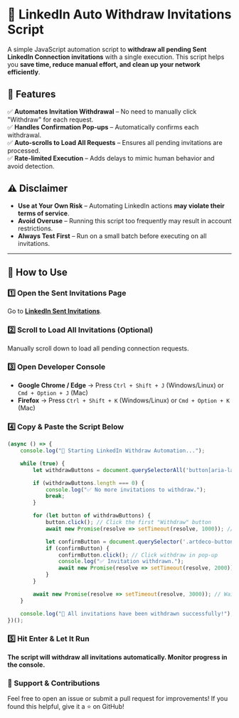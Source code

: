 # 🚀 LinkedIn Auto Withdraw Invitations Script

A simple JavaScript automation script to **withdraw all pending Sent LinkedIn Connection invitations** with a single execution. This script helps you **save time, reduce manual effort, and clean up your network efficiently**.

## 📌 Features

✅ **Automates Invitation Withdrawal** – No need to manually click "Withdraw" for each request.  
✅ **Handles Confirmation Pop-ups** – Automatically confirms each withdrawal.  
✅ **Auto-scrolls to Load All Requests** – Ensures all pending invitations are processed.  
✅ **Rate-limited Execution** – Adds delays to mimic human behavior and avoid detection.  

## ⚠️ Disclaimer

- **Use at Your Own Risk** – Automating LinkedIn actions **may violate their terms of service**.  
- **Avoid Overuse** – Running this script too frequently may result in account restrictions.  
- **Always Test First** – Run on a small batch before executing on all invitations.  

---

## 🚀 How to Use

### 1️⃣ Open the Sent Invitations Page
Go to **[LinkedIn Sent Invitations](https://www.linkedin.com/mynetwork/invitation-manager/sent/)**.

### 2️⃣ Scroll to Load All Invitations (Optional)
Manually scroll down to load all pending connection requests.

### 3️⃣ Open Developer Console
- **Google Chrome / Edge** → Press `Ctrl + Shift + J` (Windows/Linux) or `Cmd + Option + J` (Mac)  
- **Firefox** → Press `Ctrl + Shift + K` (Windows/Linux) or `Cmd + Option + K` (Mac)  

### 4️⃣ Copy & Paste the Script Below

```javascript
(async () => {
    console.log("🔄 Starting LinkedIn Withdraw Automation...");

    while (true) {
        let withdrawButtons = document.querySelectorAll('button[aria-label^="Withdraw"]');

        if (withdrawButtons.length === 0) {
            console.log("✅ No more invitations to withdraw.");
            break;
        }

        for (let button of withdrawButtons) {
            button.click(); // Click the first "Withdraw" button
            await new Promise(resolve => setTimeout(resolve, 1000)); // Wait for pop-up

            let confirmButton = document.querySelector('.artdeco-button--primary'); // Confirm withdraw
            if (confirmButton) {
                confirmButton.click(); // Click withdraw in pop-up
                console.log("✅ Invitation withdrawn.");
                await new Promise(resolve => setTimeout(resolve, 2000)); // Wait to avoid detection
            }
        }

        await new Promise(resolve => setTimeout(resolve, 3000)); // Wait before checking again
    }

    console.log("🎉 All invitations have been withdrawn successfully!");
})();
```

### 5️⃣ Hit Enter & Let It Run
**The script will withdraw all invitations automatically. Monitor progress in the console.**

### 📢 Support & Contributions
Feel free to open an issue or submit a pull request for improvements!
If you found this helpful, give it a ⭐ on GitHub!
